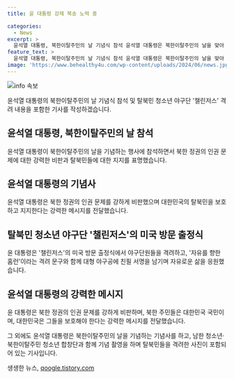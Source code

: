 ```yaml
---
title: 윤 대통령 강제 북송 노력 중

categories:
  - News
excerpt: >
  윤석열 대통령, 북한이탈주민의 날 기념식 참석 윤석열 대통령은 북한이탈주민의 날을 맞아 탈북민 청소년 야구단 챌린저스 출정식에 참석해 동참을 격려하였고, 북한 인권 문제를 비판함. 또한, 동포들의 자유를 위해 외교적 노력을 다할 것을 약속하였다. 챌린저스는 미국을 방문해 야구 경기를 하고 메이저리그를 관람할 예정이다. 윤 대통령은 야구는 자유와 관련이 많다. 자유는 열심히 일하고 규칙을 지키는 것이 중요한 데 야구 역시 선수들이 게임에 열심히 임하고 규칙을 중요시한다.라며 자유를 향한 촉진을 응원하였다.
feature_text: >
  윤석열 대통령, 북한이탈주민의 날 기념식 참석 윤석열 대통령은 북한이탈주민의 날을 맞아 탈북민 청소년 야구단 챌린저스 출정식에 참석해 동참을 격려하였고, 북한 인권 문제를 비판함. 또한, 동포들의 자유를 위해 외교적 노력을 다할 것을 약속하였다. 챌린저스는 미국을 방문해 야구 경기를 하고 메이저리그를 관람할 예정이다. 윤 대통령은 야구는 자유와 관련이 많다. 자유는 열심히 일하고 규칙을 지키는 것이 중요한 데 야구 역시 선수들이 게임에 열심히 임하고 규칙을 중요시한다.라며 자유를 향한 촉진을 응원하였다.
image: 'https://www.behealthy4u.com/wp-content/uploads/2024/06/news.jpg'
---
```


<p><img src="https://www.behealthy4u.com/wp-content/uploads/2024/06/news.jpg" alt="info 속보" /></p>

<p>윤석열 대통령의 북한이탈주민의 날 기념식 참석 및 탈북민 청소년 야구단 '챌린저스' 격려 내용을 포함한 기사를 작성하겠습니다.</p>

<h2>윤석열 대통령, 북한이탈주민의 날 참석</h2>

<p data-ke-size="size16">윤석열 대통령이 북한이탈주민의 날을 기념하는 행사에 참석하면서 북한 정권의 인권 문제에 대한 강력한 비판과 탈북민들에 대한 지지를 표명했습니다.</p>

<h2>윤석열 대통령의 기념사</h2>

<p data-ke-size="size16">윤석열 대통령은 북한 정권의 인권 문제를 강하게 비판했으며 대한민국의 탈북민을 보호하고 지지한다는 강력한 메시지를 전달했습니다.</p>

<h2>탈북민 청소년 야구단 '챌린저스'의 미국 방문 출정식</h2>

<p data-ke-size="size16">윤 대통령은 '챌린저스'의 미국 방문 출정식에서 야구단원들을 격려하고, '자유를 향한 홈런'이라는 격려 문구와 함께 대형 야구공에 친필 서명을 남기며 자유로운 삶을 응원했습니다.</p>

<h2>윤석열 대통령의 강력한 메시지</h2>

<p data-ke-size="size16">윤 대통령은 북한 정권의 인권 문제를 강하게 비판하며, 북한 주민들은 대한민국 국민이며, 대한민국은 그들을 보호해야 한다는 강력한 메시지를 전달했습니다.</p>

<p>그 외에도 윤석열 대통령은 북한이탈주민의 날을 기념하는 기념사를 하고, 남한 청소년·북한이탈주민 청소년 합창단과 함께 기념 촬영을 하며 탈북민들을 격려한 사진이 포함되어 있는 기사입니다.</p>
생생한 뉴스, <a href="https://qoogle.tistory.com" rel="dofollow">qoogle.tistory.com</a>


